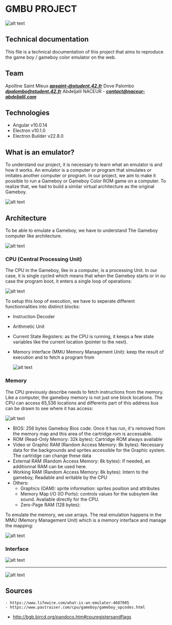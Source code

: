 # GMBU PROJECT

 ![alt text](https://github.com/abnaceur/abnaceur.github.io/blob/master/docs/img/gb.png)

## Technical documentation

This file is a technical documentation of this project that aims to reproduce the game boy / gameboy color emulator on the web.

## Team
Apolline Saint Mleux ***apsaint-@student.42.fr***
Dove Palombo ***dpalombo@student.42.fr***
Abdeljalil NACEUR - ***contact@naceur-abdeljalil.com***

## Technologies
- Angular v10.0.14
- Electron v10.1.0
- Electron Builder v22.8.0

## What is an emulator?

To understand our project, it is necessary to learn what an emulator is and how it works.
An emulator is a computer or program that simulates or imitates another computer or program. 
In our project, we aim to make it possible to run a Gameboy or Gameboy Color ROM game on a computer. 
To realize that, we had to build a similar virtual architecture as the original Gameboy.

  ![alt text](https://github.com/abnaceur/abnaceur.github.io/blob/master/docs/img/arch.png)

## Architecture

To be able to emulate a Gameboy, we have to understand The Gameboy computer like architecture.

  ![alt text](https://github.com/abnaceur/abnaceur.github.io/blob/master/docs/img/Architecture_Overview_GB_Diagram.png)

### CPU (Central Processing Unit)

The CPU in the Gameboy, like in a computer, is a processing Unit. In our case, it is single cycled which means that when the Gameboy starts or in ou case the program boot, it enters a single loop of operations:

  ![alt text](https://github.com/abnaceur/abnaceur.github.io/blob/master/docs/img/CPU_Loop_Diagram.png)

To setup this loop of execution, we have to seperate different functionnalities into distinct blocks:

- Instruction Decoder
- Arithmetic Unit
- Current State Registers: as the CPU is running, it keeps a few state variables like the current location (pointer to the next).
- Memory interface (MMU Memory Management Unit): keep the result of execution and to fetch a program from

  ![alt text](https://github.com/abnaceur/abnaceur.github.io/blob/master/docs/img/CPU_Detail_Diagram.png)

### Memory

The CPU previously describe needs to fetch instructions from the memory. Like a computer, the gameboy memory is not just one block locations. The CPU can access 65,536 locations and differents part of this address bus can be drawn to see where it has access:

  ![alt text](https://github.com/abnaceur/abnaceur.github.io/blob/master/docs/img/Memory_Diagram.png)

  - BIOS: 256 bytes Gameboy Bios code. Once it has run, it's removed from the memory map and this area of the cartridge rom is accessable.
  - ROM (Read-Only Memory: 32k bytes): Cartridge ROM always available
  - Video or Graphic RAM (Random Access Memory: 8k bytes): Necessary data for the backgrounds and sprites accessible for the Graphic system. The cartridge can change these data
  - External RAM (Random Access Memory: 8k bytes): If needed, an additionnal RAM can be used here.
  - Working RAM (Random Access Memory: 8k bytes): Intern to the gameboy, Readable and writable by the CPU
  - Others:
    - Graphics (OAM): sprite information: sprites position and attributes
    - Memory Map I/O (IO Ports): controls values for the subsytem like sound. Available directly for the CPU.
    - Zero-Page RAM (128 bytes): 

To emulate the memory, we use arrays. The real emulation happens in the MMU (Memory Management Unit) which is a memory interface and manage the mapping:

  ![alt text](https://github.com/abnaceur/abnaceur.github.io/blob/master/docs/img/Emulate_Mem_Diagram.png)

### Interface

  ![alt text](https://github.com/abnaceur/abnaceur.github.io/blob/master/docs/img/homepage.JPG)

--------------------------------------------------------------------------------------------------

  ![alt text](https://github.com/abnaceur/abnaceur.github.io/blob/master/docs/img/Capturegbc.JPG)



## Sources

	- https://www.lifewire.com/what-is-an-emulator-4687005
	- https://www.pastraiser.com/cpu/gameboy/gameboy_opcodes.html 
  - http://bgb.bircd.org/pandocs.htm#cpuregistersandflags
	
